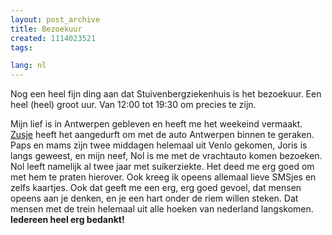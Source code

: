 ```yaml
---
layout: post_archive
title: Bezoekuur
created: 1114023521
tags:

lang: nl
---
```

Nog een heel fijn ding aan dat Stuivenbergziekenhuis is het bezoekuur. Een heel (heel) groot uur. Van 12:00 tot 19:30 om precies te zijn.

Mijn lief is in Antwerpen gebleven en heeft me het weekeind vermaakt. [Zusje](http://stanske.web-log.nl) heeft het aangedurft om met de auto Antwerpen binnen te geraken. Paps en mams zijn twee middagen helemaal uit Venlo gekomen, Joris is langs geweest, en mijn neef, Nol is me met de vrachtauto komen bezoeken. Nol leeft namelijk al twee jaar met suikerziekte. Het deed me erg goed om met hem te praten hierover. Ook kreeg ik opeens allemaal lieve SMSjes en zelfs kaartjes. Ook dat geeft me een erg, erg goed gevoel, dat mensen opeens aan je denken, en je een hart onder de riem willen steken. Dat mensen met de trein helemaal uit alle hoeken van nederland langskomen. **Iedereen heel erg bedankt!**
